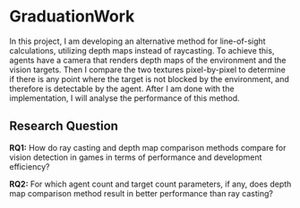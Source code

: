 # GraduationWork
In this project, I am developing an alternative method for line-of-sight calculations, utilizing depth maps instead of raycasting.
To achieve this, agents have a camera that renders depth maps of the environment and the vision targets. Then I compare the two textures pixel-by-pixel to determine if there is any point where the target is not blocked by the environment, and therefore is detectable by the agent.
After I am done with the implementation, I will analyse the performance of this method.

## Research Question

**RQ1:** How do ray casting and depth map comparison methods compare for vision detection in games in terms of performance and development efficiency?

**RQ2:** For which agent count and target count parameters, if any, does depth map comparison method result in better performance than ray casting?
